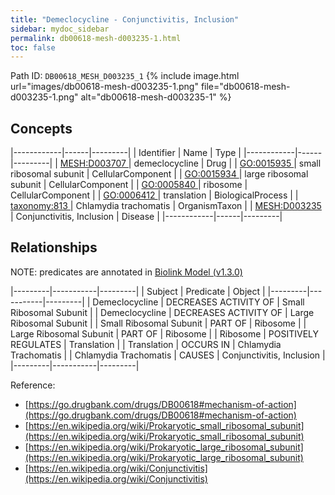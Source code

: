 ```yaml
---
title: "Demeclocycline - Conjunctivitis, Inclusion"
sidebar: mydoc_sidebar
permalink: db00618-mesh-d003235-1.html
toc: false 
---
```



Path ID: `DB00618_MESH_D003235_1`
{% include image.html url="images/db00618-mesh-d003235-1.png" file="db00618-mesh-d003235-1.png" alt="db00618-mesh-d003235-1" %}

## Concepts

|------------|------|---------|
| Identifier | Name | Type    |
|------------|------|---------|
| <a href="https://identifiers.org/MESH:D003707">MESH:D003707 </a> | demeclocycline | Drug |
| <a href="https://identifiers.org/GO:0015935">GO:0015935 </a> | small ribosomal subunit | CellularComponent |
| <a href="https://identifiers.org/GO:0015934">GO:0015934 </a> | large ribosomal subunit | CellularComponent |
| <a href="https://identifiers.org/GO:0005840">GO:0005840 </a> | ribosome | CellularComponent |
| <a href="https://identifiers.org/GO:0006412">GO:0006412 </a> | translation | BiologicalProcess |
| <a href="https://identifiers.org/taxonomy:813">taxonomy:813 </a> | Chlamydia trachomatis | OrganismTaxon |
| <a href="https://identifiers.org/MESH:D003235">MESH:D003235 </a> | Conjunctivitis, Inclusion | Disease |
|------------|------|---------|

## Relationships


NOTE: predicates are annotated in <a href="https://github.com/biolink/biolink-model/releases/tag/v1.3.0">Biolink Model (v1.3.0)</a>

|---------|-----------|---------|
| Subject | Predicate | Object  |
|---------|-----------|---------|
| Demeclocycline | DECREASES ACTIVITY OF | Small Ribosomal Subunit |
| Demeclocycline | DECREASES ACTIVITY OF | Large Ribosomal Subunit |
| Small Ribosomal Subunit | PART OF | Ribosome |
| Large Ribosomal Subunit | PART OF | Ribosome |
| Ribosome | POSITIVELY REGULATES | Translation |
| Translation | OCCURS IN | Chlamydia Trachomatis |
| Chlamydia Trachomatis | CAUSES | Conjunctivitis, Inclusion |
|---------|-----------|---------|

Reference: 
  - [https://go.drugbank.com/drugs/DB00618#mechanism-of-action](https://go.drugbank.com/drugs/DB00618#mechanism-of-action)
  - [https://en.wikipedia.org/wiki/Prokaryotic_small_ribosomal_subunit](https://en.wikipedia.org/wiki/Prokaryotic_small_ribosomal_subunit)
  - [https://en.wikipedia.org/wiki/Prokaryotic_large_ribosomal_subunit](https://en.wikipedia.org/wiki/Prokaryotic_large_ribosomal_subunit)
  - [https://en.wikipedia.org/wiki/Conjunctivitis](https://en.wikipedia.org/wiki/Conjunctivitis)
